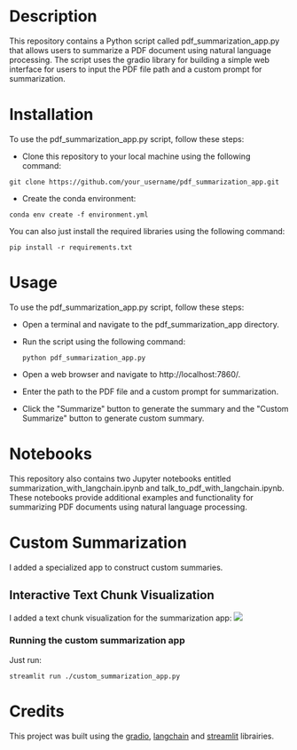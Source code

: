 # Description

This repository contains a Python script called pdf_summarization_app.py that allows users to summarize a PDF document using natural language processing. The script uses the gradio library for building a simple web interface for users to input the PDF file path and a custom prompt for summarization.

# Installation

To use the pdf_summarization_app.py script, follow these steps:

- Clone this repository to your local machine using the following command:

```git clone https://github.com/your_username/pdf_summarization_app.git```

- Create the conda environment:

```conda env create -f environment.yml```

You can also just install the required libraries using the following command:

```pip install -r requirements.txt```

# Usage

To use the pdf_summarization_app.py script, follow these steps:

- Open a terminal and navigate to the pdf_summarization_app directory.

- Run the script using the following command:

  ```python pdf_summarization_app.py```

- Open a web browser and navigate to http://localhost:7860/.

- Enter the path to the PDF file and a custom prompt for summarization.

- Click the "Summarize" button to generate the summary and the "Custom Summarize" button to generate custom summary.

# Notebooks

This repository also contains two Jupyter notebooks entitled summarization_with_langchain.ipynb and talk_to_pdf_with_langchain.ipynb. These notebooks provide additional examples and functionality for summarizing PDF documents using natural language processing.

# Custom Summarization
I added a specialized app to construct custom summaries.
## Interactive Text Chunk Visualization
I added a text chunk visualization for the summarization app:
![](2023-06-12-12-07-40.png)

### Running the custom summarization app
Just run:

```streamlit run ./custom_summarization_app.py```

# Credits
This project was built using the [gradio](https://gradio.app/docs/), [langchain](https://python.langchain.com/en/latest/) and [streamlit](https://streamlit.io/) librairies.
